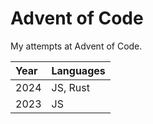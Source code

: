 # Advent of Code
My attempts at Advent of Code.

| Year | Languages           |
| :--- | :------------------ |
| 2024 | JS, Rust            |
| 2023 | JS                  |
